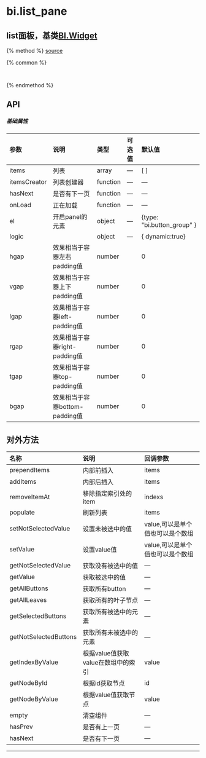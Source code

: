 # bi.list_pane

## list面板，基类[BI.Widget](/core/widget.md)

{% method %}
[source](https://jsfiddle.net/fineui/p68bwkmv/)

{% common %}
```javascript



```

{% endmethod %}

## API
##### 基础属性
| 参数    | 说明           | 类型  | 可选值 | 默认值
| :------ |:-------------  | :-----| :----|:----
| items | 列表 | array | — | [ ]
| itemsCreator | 列表创建器| function | — | —
| hasNext | 是否有下一页 | function | —| —
| onLoad | 正在加载 | function | —| — 
| el | 开启panel的元素 | object | —|{type: "bi.button_group" }|
| logic | | object |— | { dynamic:true}
| hgap    | 效果相当于容器左右padding值    |    number  |  |  0  |
| vgap    | 效果相当于容器上下padding值    |    number  |  |  0  |
| lgap    | 效果相当于容器left-padding值   |    number  |  |  0  |
| rgap    | 效果相当于容器right-padding值  |    number  |  |  0  |
| tgap    | 效果相当于容器top-padding值    |    number  |  |  0  |
| bgap    | 效果相当于容器bottom-padding值 |    number  |  |  0  |



 


## 对外方法
| 名称     | 说明                           |  回调参数     
| :------ |:-------------                  | :-----   
| prependItems | 内部前插入 | items |
| addItems | 内部后插入 | items |
| removeItemAt | 移除指定索引处的item | indexs |
| populate | 刷新列表 | items |
| setNotSelectedValue| 设置未被选中的值 | value,可以是单个值也可以是个数组|
| setValue | 设置value值 | value,可以是单个值也可以是个数组 |
| getNotSelectedValue | 获取没有被选中的值 | —|
| getValue | 获取被选中的值 |—|
| getAllButtons | 获取所有button |—|
| getAllLeaves | 获取所有的叶子节点 | —|
| getSelectedButtons | 获取所有被选中的元素 | —|
| getNotSelectedButtons | 获取所有未被选中的元素 | —|
| getIndexByValue | 根据value值获取value在数组中的索引 | value|
| getNodeById | 根据id获取节点 | id |
| getNodeByValue | 根据value值获取节点 | value |
| empty| 清空组件|—|
| hasPrev| 是否有上一页|—|
| hasNext |  是否有下一页 | —






---



